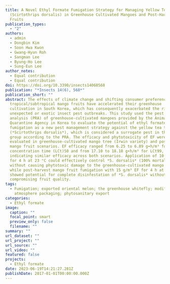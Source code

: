 ```yaml
---
title: A Novel Ethyl Formate Fumigation Strategy for Managing Yellow Tea Thrips
  (Scirtothrips dorsalis) in Greenhouse Cultivated Mangoes and Post-Harvest
  Fruits
publication_types:
  - "2"
authors:
  - admin
  - Dongbin Kim
  - Soon Hwa Kwon
  - Gwang-Hyun Roh
  - Sangman Lee
  - Byung-Ho Lee
  - Sung-Eun Lee
author_notes:
  - Equal contribution
  - Equal contribution
doi: https://doi.org/10.3390/insects14060568
publication: "*Insects 14(6), 568*"
publication_short: ""
abstract: The effects of climate change and shifting consumer preferences for
  tropical/subtropical mango fruits have accelerated their greenhouse
  cultivation in South Korea, which has consequently exacerbated the risk of
  unexpected or exotic insect pest outbreaks. This study used the pest risk
  analysis (PRA) of greenhouse-cultivated mangoes provided by the Animal & Plant
  Quarantine Agency in Korea to evaluate the potential of ethyl formate (EF)
  fumigation as a new pest management strategy against the yellow tea thrips
  (*Scirtothrips dorsalis*), which is considered a surrogate pest in the thrips
  group according to the PRA. The efficacy and phytotoxicity of EF were
  evaluated in greenhouse-cultivated mango tree (Irwin variety) and post-harvest
  mango fruit scenarios. EF efficacy ranged from 6.25 to 6.89 g∙h/m³ for lethal
  concentration time (LCt)50 and from 17.10 to 18.18 g∙h/m³ for LCt99,
  indicating similar efficacy across both scenarios. Application of 10 g/m³ EF
  for 4 h at 23 °C could effectively control *S. dorsalis* (100% mortality)
  without causing phytotoxic damage to the greenhouse-cultivated mango trees,
  while post-harvest mango fruit fumigation with 15 g/m³ EF for 4 h at 10 °C
  showed potential for complete disinfestation of *S. dorsalis* without
  compromising fruit quality.
tags:
  - Fumigation; exported oriental melon; the greenhouse whitefly; modified
    atmosphere packaging; phytosanitary export
categories:
  - Ethyl formate
image:
  caption: ""
  focal_point: smart
  preview_only: false
  filename: ""
summary: ""
url_dataset: ""
url_project: ""
url_source: ""
url_video: ""
featured: false
projects:
  - Ethyl formate
date: 2023-06-19T14:21:27.281Z
publishDate: 2017-01-01T00:00:00.000Z
---
```


